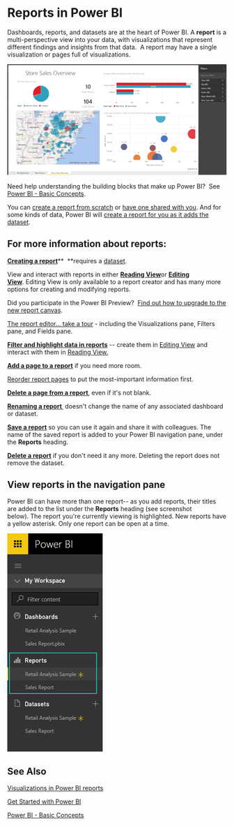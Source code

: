 ﻿<properties 
   pageTitle="Reports in Power BI"
   description="Reports in Power BI"
   services="powerbi" 
   documentationCenter="" 
   authors="v-anpasi" 
   manager="mblythe" 
   editor=""
   tags=""/>
 
<tags
   ms.service="powerbi"
   ms.devlang="NA"
   ms.topic="article"
   ms.tgt_pltfrm="NA"
   ms.workload="powerbi"
   ms.date="09/28/2015"
   ms.author="v-anpasi"/>
# Reports in Power BI

Dashboards, reports, and datasets are at the heart of Power BI. A **report** is a multi-perspective view into your data, with visualizations that represent different findings and insights from that data.  A report may have a single visualization or pages full of visualizations.

![](media/powerbi-service-reports/reportview.png)

Need help understanding the building blocks that make up Power BI?  See [Power BI - Basic Concepts](powerbi-service-basic-concepts.md).

You can [create a report from scratch](powerbi-service-create-a-new-report.md) or [have one shared with you](powerbi-service-share-unshare-dashboard.md). And for some kinds of data, Power BI will [create a report for you as it adds the dataset](powerbi-service-get-data.md).  

## For more information about reports:

[**Creating a report**](powerbi-service-create-a-new-report.md)**  **requires a [dataset](powerbi-service-get-data.md).  

View and interact with reports in either [**Reading View**](powerbi-service-interact-with-a-report-in-reading-view.md)or **[Editing View](powerbi-service-interact-with-a-report-in-editing-view.md)**. Editing View is only available to a report creator and has many more options for creating and modifying reports.

Did you participate in the Power BI Preview?  [Find out how to upgrade to the new report canvas](https://support.powerbi.com/knowledgebase/articles/663517).

[The report editor... take a tour](https://support.powerbi.com/knowledgebase/articles/665494) - including the Visualizations pane, Filters pane, and Fields pane.

**[Filter and highlight data in reports](powerbi-service-about-filters-and-highlighting-in-reports.md)** -- create them in [Editing View](powerbi-service-interact-with-a-report-in-editing-view.md) and interact with them in [Reading View.](powerbi-service-interact-with-a-report-in-reading-view.md)

[**Add a page to a report**](powerbi-service-add-a-page-to-a-report.md) if you need more room.

[Reorder report pages](https://support.powerbi.com/knowledgebase/articles/475186) to put the most-important information first.

[**Delete a page from a report**](powerbi-service-delete-a-page-from-a-report.md), even if it's not blank.

**[Renaming a report ](powerbi-service-rename-a-report.md)**  doesn't change the name of any associated dashboard or dataset.

[**Save a report**](powerbi-service-save-a-report.md) so you can use it again and share it with colleagues. The name of the saved report is added to your Power BI navigation pane, under the **Reports** heading.

**[Delete a report](powerbi-service-delete-a-report.md)** if you don't need it any more. Deleting the report does not remove the dataset.

## View reports in the navigation pane

Power BI can have more than one report-- as you add reports, their titles are added to the list under the **Reports** heading (see screenshot below). The report you're currently viewing is highlighted. New reports have a yellow asterisk. Only one report can be open at a time.

![](media/powerbi-service-reports/navigator.png)

## See Also

[](https://support.office.microsoft.com/article/Visualizations-in-Power-BI-reports-96901475-bf5a-4fac-8042-82a0ff580767 "Visualizations in Power BI reports")[Visualizations in Power BI reports](powerbi-service-visualizations-for-reports.md)[](powerbi-service-visualizations-for-reports.md)

[Get Started with Power BI](powerbi-service-get-started.md) 

 [Power BI - Basic Concepts](powerbi-service-basic-concepts.md)
